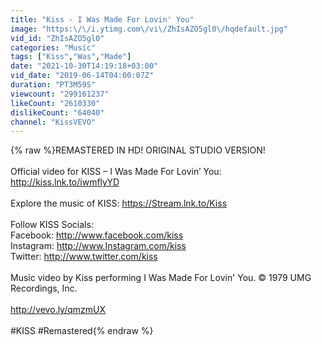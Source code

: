 ```yaml
---
title: "Kiss - I Was Made For Lovin' You"
image: "https:\/\/i.ytimg.com\/vi\/ZhIsAZO5gl0\/hqdefault.jpg"
vid_id: "ZhIsAZO5gl0"
categories: "Music"
tags: ["Kiss","Was","Made"]
date: "2021-10-30T14:19:18+03:00"
vid_date: "2019-06-14T04:00:07Z"
duration: "PT3M59S"
viewcount: "299161237"
likeCount: "2610330"
dislikeCount: "64040"
channel: "KissVEVO"
---
```

{% raw %}REMASTERED IN HD! ORIGINAL STUDIO VERSION!<br /><br />Official video for KISS – I Was Made For Lovin’ You: <a rel="nofollow" target="blank" href="http://kiss.lnk.to/iwmflyYD">http://kiss.lnk.to/iwmflyYD</a> <br /><br />Explore the music of KISS: <a rel="nofollow" target="blank" href="https://Stream.lnk.to/Kiss">https://Stream.lnk.to/Kiss</a> <br /><br />Follow KISS Socials: <br />Facebook: <a rel="nofollow" target="blank" href="http://www.facebook.com/kiss">http://www.facebook.com/kiss</a> <br />Instagram: <a rel="nofollow" target="blank" href="http://www.Instagram.com/kiss">http://www.Instagram.com/kiss</a><br />Twitter: <a rel="nofollow" target="blank" href="http://www.twitter.com/kiss">http://www.twitter.com/kiss</a> <br /><br />Music video by Kiss performing I Was Made For Lovin' You. © 1979 UMG Recordings, Inc.<br /><br /><a rel="nofollow" target="blank" href="http://vevo.ly/qmzmUX">http://vevo.ly/qmzmUX</a><br /><br />#KISS #Remastered{% endraw %}
